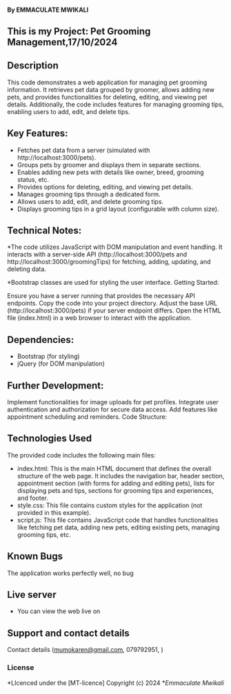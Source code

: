#### **By EMMACULATE MWIKALI**
## This is my Project: Pet Grooming Management,17/10/2024
## Description
This code demonstrates a web application for managing pet grooming information. It retrieves pet data grouped by groomer, allows adding new pets, and provides functionalities for deleting, editing, and viewing pet details. Additionally, the code includes features for managing grooming tips, enabling users to add, edit, and delete tips.

## Key Features:

* Fetches pet data from a server (simulated with http://localhost:3000/pets).
* Groups pets by groomer and displays them in separate sections.
* Enables adding new pets with details like owner, breed, grooming status, etc.
* Provides options for deleting, editing, and viewing pet details.
* Manages grooming tips through a dedicated form.
* Allows users to add, edit, and delete grooming tips.
* Displays grooming tips in a grid layout (configurable with column size).

## Technical Notes:

*The code utilizes JavaScript with DOM manipulation and event handling.
It interacts with a server-side API (http://localhost:3000/pets and http://localhost:3000/groomingTips) for fetching, adding, updating, and deleting data.

*Bootstrap classes are used for styling the user interface.
Getting Started:

Ensure you have a server running that provides the necessary API endpoints.
Copy the code into your project directory.
Adjust the base URL (http://localhost:3000/pets) if your server endpoint differs.
Open the HTML file (index.html) in a web browser to interact with the application.

## Dependencies:

* Bootstrap (for styling)
* jQuery (for DOM manipulation)

## Further Development:

Implement functionalities for image uploads for pet profiles.
Integrate user authentication and authorization for secure data access.
Add features like appointment scheduling and reminders.
Code Structure:

## Technologies Used
The provided code includes the following main files:

* index.html: This is the main HTML document that defines the overall structure of the web page. It includes the navigation bar, header section, appointment section (with forms for adding and editing pets), lists for displaying pets and tips, sections for grooming tips and experiences, and footer.
* style.css: This file contains custom styles for the application (not provided in this example).
* script.js: This file contains JavaScript code that handles functionalities like fetching pet data, adding new pets, editing existing pets, managing grooming tips, etc.

## Known Bugs
The application works perfectly well, no bug

## Live server
* You can view the web live on 

## Support and contact details
Contact details (mumokaren@gmail.com, 079792951, )

### License
*LIcenced under the [MT-licence]
Copyright (c) 2024 **Emmaculate Mwikali*